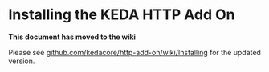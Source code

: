 # Installing the KEDA HTTP Add On

**This document has moved to the wiki**

Please see [github.com/kedacore/http-add-on/wiki/Installing](https://github.com/kedacore/http-add-on/wiki/Installing) for the updated version.
